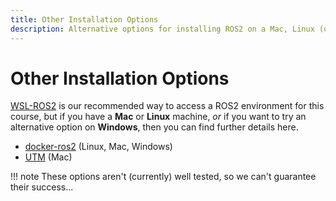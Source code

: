 ```yaml
---
title: Other Installation Options
description: Alternative options for installing ROS2 on a Mac, Linux (or Windows) machine
---
```


# Other Installation Options

[WSL-ROS2](../wsl-ros/README.md) is our recommended way to access a ROS2 environment for this course, but if you have a **Mac** or **Linux** machine, *or* if you want to try an alternative option on **Windows**, then you can find further details here.

* [docker-ros2](./docker-ros2.md) (Linux, Mac, Windows)
* [UTM](./utm.md) (Mac)

!!! note
    These options aren't (currently) well tested, so we can't guarantee their success... 